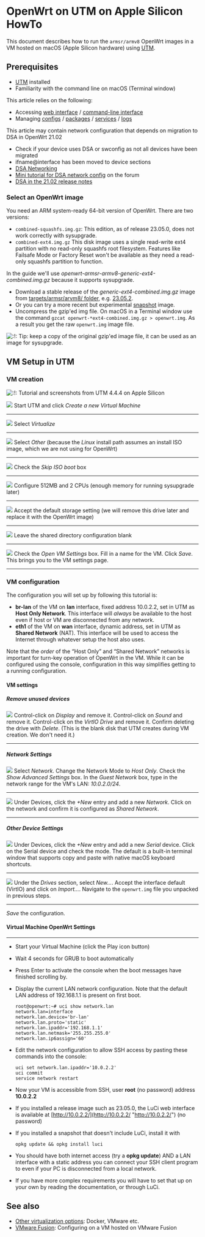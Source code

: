 # OpenWrt on UTM on Apple Silicon HowTo

This document describes how to run the `armsr/armv8` OpenWrt images in a VM hosted on macOS (Apple Silicon hardware) using [UTM](https://docs.getutm.app/ "https://docs.getutm.app/").

## Prerequisites

- [UTM](https://docs.getutm.app/installation/macos/ "https://docs.getutm.app/installation/macos/") installed
- Familiarity with the command line on macOS (Terminal window)

This article relies on the following:

- Accessing [web interface](/docs/guide-quick-start/walkthrough_login "docs:guide-quick-start:walkthrough_login") / [command-line interface](/docs/guide-quick-start/sshadministration "docs:guide-quick-start:sshadministration")
- Managing [configs](/docs/guide-user/base-system/uci "docs:guide-user:base-system:uci") / [packages](/docs/guide-user/additional-software/managing_packages "docs:guide-user:additional-software:managing_packages") / [services](/docs/guide-user/base-system/managing_services "docs:guide-user:base-system:managing_services") / [logs](/docs/guide-user/base-system/log.essentials "docs:guide-user:base-system:log.essentials")

This article may contain network configuration that depends on migration to DSA in OpenWrt 21.02

- Check if your device uses DSA or swconfig as not all devices have been migrated
- ifname@interface has been moved to device sections
- [DSA Networking](/docs/guide-user/network/dsa/start "docs:guide-user:network:dsa:start")
- [Mini tutorial for DSA network config](https://forum.openwrt.org/t/mini-tutorial-for-dsa-network-config/96998 "https://forum.openwrt.org/t/mini-tutorial-for-dsa-network-config/96998") on the forum
- [DSA in the 21.02 release notes](https://openwrt.org/releases/21.02/notes-21.02.0#new_network_configuration_syntax_and_boardjson_change "https://openwrt.org/releases/21.02/notes-21.02.0#new_network_configuration_syntax_and_boardjson_change")

### Select an OpenWrt image

You need an ARM system-ready 64-bit version of OpenWrt. There are two versions:

- `combined-squashfs.img.gz`: This edition, as of release 23.05.0, does not work correctly with sysupgrade.
- `combined-ext4.img.gz` This disk image uses a single read-write ext4 partition with no read-only squashfs root filesystem. Features like Failsafe Mode or Factory Reset won't be available as they need a read-only squashfs partition to function.

In the guide we'll use *openwrt-armsr-armv8-generic-ext4-combined.img.gz* because it supports sysupgrade.

- Download a stable release of the *generic-ext4-combined.img.gz* image from [targets/armsr/arvm8/ folder](https://downloads.openwrt.org/releases/ "https://downloads.openwrt.org/releases/"), e.g. [23.05.2](https://downloads.openwrt.org/releases/23.05.2/targets/armsr/armv8/openwrt-23.05.2-armsr-armv8-generic-ext4-combined.img.gz "https://downloads.openwrt.org/releases/23.05.2/targets/armsr/armv8/openwrt-23.05.2-armsr-armv8-generic-ext4-combined.img.gz").
- Or you can try a more recent but experimental [snapshot](https://downloads.openwrt.org/snapshots/targets/armsr/armv8/openwrt-armsr-armv8-generic-ext4-combined.img.gz "https://downloads.openwrt.org/snapshots/targets/armsr/armv8/openwrt-armsr-armv8-generic-ext4-combined.img.gz") image.
- Uncompress the gzip'ed img file. On macOS in a Terminal window use the command `gzcat openwrt-*ext4-combined.img.gz > openwrt.img`. As a result you get the raw `openwrt.img` image file.

![:!:](/lib/images/smileys/exclaim.svg) Tip: keep a copy of the original gzip'ed image file, it can be used as an image for sysupgrade.

## VM Setup in UTM

### VM creation

![:!:](/lib/images/smileys/exclaim.svg) Tutorial and screenshots from UTM 4.4.4 on Apple Silicon

[![](/_media/media/virtualization/utm/1-utmstart.png?w=70&tok=be7540)](/_media/media/virtualization/utm/1-utmstart.png "media:virtualization:utm:1-utmstart.png") Start UTM and click *Create a new Virtual Machine*

* * *

[![](/_media/media/virtualization/utm/2-virtualize.png?w=70&tok=87834d)](/_media/media/virtualization/utm/2-virtualize.png "media:virtualization:utm:2-virtualize.png") Select *Virtualize*

* * *

[![](/_media/media/virtualization/utm/3-other.png?w=70&tok=9afe5a)](/_media/media/virtualization/utm/3-other.png "media:virtualization:utm:3-other.png") Select *Other* (because the *Linux* install path assumes an install ISO image, which we are not using for OpenWrt)

* * *

[![](/_media/media/virtualization/utm/4-no-iso-boot.png?w=70&tok=f80f70)](/_media/media/virtualization/utm/4-no-iso-boot.png "media:virtualization:utm:4-no-iso-boot.png") Check the *Skip ISO boot* box

* * *

[![](/_media/media/virtualization/utm/5-cpu-memory.png?w=70&tok=7413cc)](/_media/media/virtualization/utm/5-cpu-memory.png "media:virtualization:utm:5-cpu-memory.png") Configure 512MB and 2 CPUs (enough memory for running sysupgrade later)

* * *

[![](/_media/media/virtualization/utm/6-storage.png?w=70&tok=9301c5)](/_media/media/virtualization/utm/6-storage.png "media:virtualization:utm:6-storage.png") Accept the default storage setting (we will remove this drive later and replace it with the OpenWrt image)

* * *

[![](/_media/media/virtualization/utm/7-shared.png?w=70&tok=c5fb1d)](/_media/media/virtualization/utm/7-shared.png "media:virtualization:utm:7-shared.png") Leave the shared directory configuration blank

* * *

[![](/_media/media/virtualization/utm/8-summary.png?w=70&tok=7659b2)](/_media/media/virtualization/utm/8-summary.png "media:virtualization:utm:8-summary.png") Check the *Open VM Settings* box. Fill in a name for the VM. Click *Save*. This brings you to the VM settings page.

* * *

### VM configuration

The configuration you will set up by following this tutorial is:

- **br-lan** of the VM on **lan** interface, fixed address 10.0.2.2, set in UTM as **Host Only Network**. This interface will *always* be available to the host even if host or VM are disconnected from any network.
- **eth1** of the VM on **wan** interface, dynamic address, set in UTM as **Shared Network** (NAT). This interface will be used to access the Internet through whatever setup the host also uses.

Note that the *order* of the “Host Only” and “Shared Network” networks is important for turn-key operation of OpenWrt in the VM. While it can be configured using the console, configuration in this way simplifies getting to a running configuration.

#### VM settings

##### Remove unused devices

[![](/_media/media/virtualization/utm/10-remove.png?w=70&tok=41321c)](/_media/media/virtualization/utm/10-remove.png "media:virtualization:utm:10-remove.png") Control-click on *Display* and remove it. Control-click on *Sound* and remove it. Control-click on the *VirtIO Drive* and remove it. Confirm deleting the drive with *Delete*. (This is the blank disk that UTM creates during VM creation. We don't need it.)

* * *

##### Network Settings

[![](/_media/media/virtualization/utm/11-host-only.png?w=70&tok=c16a12)](/_media/media/virtualization/utm/11-host-only.png "media:virtualization:utm:11-host-only.png") Select *Network*. Change the Network Mode to *Host Only*. Check the *Show Advanced Settings* box. In the *Guest Network* box, type in the network range for the VM's LAN: *10.0.2.0/24*.

* * *

[![](/_media/media/virtualization/utm/12-wan.png?w=70&tok=492023)](/_media/media/virtualization/utm/12-wan.png "media:virtualization:utm:12-wan.png") Under Devices, click the *+New* entry and add a new *Network*. Click on the network and confirm it is configured as *Shared Network*.

* * *

##### Other Device Settings

[![](/_media/media/virtualization/utm/13-serial.png?w=70&tok=39b0ae)](/_media/media/virtualization/utm/13-serial.png "media:virtualization:utm:13-serial.png") Under Devices, click the *+New* entry and add a new *Serial* device. Click on the Serial device and check the mode. The default is a built-in terminal window that supports copy and paste with native macOS keyboard shortcuts.

* * *

[![](/_media/media/virtualization/utm/14-disk.png?w=70&tok=18a783)](/_media/media/virtualization/utm/14-disk.png "media:virtualization:utm:14-disk.png") Under the *Drives* section, select *New...*. Accept the interface default (VirtIO) and click on *Import...*. Navigate to the `openwrt.img` file you unpacked in previous steps.

* * *

*Save* the configuration.

#### Virtual Machine OpenWrt Settings

* * *

- Start your Virtual Machine (click the Play icon button)
- Wait 4 seconds for GRUB to boot automatically
- Press Enter to activate the console when the boot messages have finished scrolling by.
- Display the current LAN network configuration. Note that the default LAN address of 192.168.1.1 is present on first boot.
  
  ```
  root@openwrt:~# uci show network.lan
  network.lan=interface
  network.lan.device='br-lan'
  network.lan.proto='static'
  network.lan.ipaddr='192.168.1.1'
  network.lan.netmask='255.255.255.0'
  network.lan.ip6assign='60'
  ```
- Edit the network configuration to allow SSH access by pasting these commands into the console:
  
  ```
  uci set network.lan.ipaddr='10.0.2.2'
  uci commit
  service network restart
  ```
- Now your VM is accessible from SSH, user **root** (no password) address **10.0.2.2**
- If you installed a release image such as 23.05.0, the LuCi web interface is available at [http://10.0.2.2/](http://10.0.2.2/ "http://10.0.2.2/") (no password)
- If you installed a snapshot that doesn't include LuCi, install it with
  
  ```
  opkg update && opkg install luci
  ```
- You should have both internet access (try a **opkg update**) AND a LAN interface with a static address you can connect your SSH client program to even if your PC is disconnected from a local network.
- If you have more complex requirements you will have to set that up on your own by reading the documentation, or through LuCi.

## See also

- [Other virtualization options](/docs/guide-user/virtualization/start "docs:guide-user:virtualization:start"): Docker, VMware etc.
- [VMware Fusion](/docs/guide-user/virtualization/fusion "docs:guide-user:virtualization:fusion"): Configuring on a VM hosted on VMware Fusion
